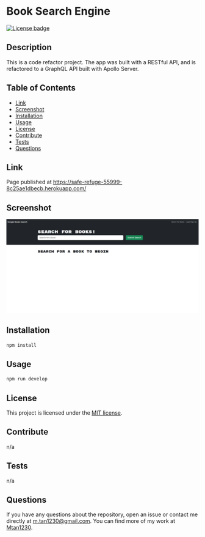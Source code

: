 # Book Search Engine  

[![License badge](https://img.shields.io/badge/liscense-MIT-blue)](./LICENSE)  

## Description  

This is a code refactor project. The app was built with a RESTful API, and is refactored to a GraphQL API built with Apollo Server.

## Table of Contents  
- [Link](#link)
- [Screenshot](#screenshot)
- [Installation](#installation)
- [Usage](#usage)
- [License](#license)
- [Contribute](#contribute)
- [Tests](#tests)
- [Questions](#questions)  

## Link

Page published at https://safe-refuge-55999-8c25ae1dbecb.herokuapp.com/

## Screenshot

![screen-capture](Assets/screencap.png)

## Installation  

```bash
npm install
```

## Usage  

```bash
npm run develop
``` 

## License  

This project is licensed under the [MIT license](LICENSE).  

## Contribute  

n/a  

## Tests  

n/a  

## Questions  

If you have any questions about the repository, open an issue or contact me directly at [m.tan1230@gmail.com](mailto:m.tan1230@gmail.com). You can find more of my work at [Mtan1230](https://github.com/Mtan1230).
